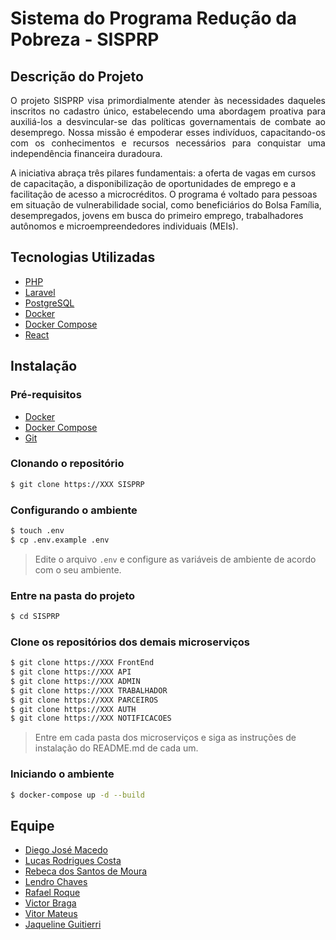 # Sistema do Programa Redução da Pobreza - SISPRP

## Descrição do Projeto
<p align="justify">O projeto SISPRP visa primordialmente atender às necessidades daqueles inscritos no cadastro único, estabelecendo uma abordagem proativa para auxiliá-los a desvincular-se das políticas governamentais de combate ao desemprego. Nossa missão é empoderar esses indivíduos, capacitando-os com os conhecimentos e recursos necessários para conquistar uma independência financeira duradoura.</p>
<p>
A iniciativa abraça três pilares fundamentais: a oferta de vagas em cursos de capacitação, a disponibilização de oportunidades de emprego e a facilitação de acesso a microcréditos. O programa é voltado para pessoas em situação de vulnerabilidade social, como beneficiários do Bolsa Família, desempregados, jovens em busca do primeiro emprego, trabalhadores autônomos e microempreendedores individuais (MEIs).</p>

## Tecnologias Utilizadas
* [PHP](https://www.php.net/)
* [Laravel](https://laravel.com/)
* [PostgreSQL](https://www.postgresql.org/)
* [Docker](https://www.docker.com/)
* [Docker Compose](https://docs.docker.com/compose/)
* [React](https://pt-br.reactjs.org/)

## Instalação
### Pré-requisitos
* [Docker](https://www.docker.com/)
* [Docker Compose](https://docs.docker.com/compose/)
* [Git](https://git-scm.com/)

### Clonando o repositório
```bash
$ git clone https://XXX SISPRP
```

### Configurando o ambiente
```bash
$ touch .env
$ cp .env.example .env
``` 

> Edite o arquivo `.env` e configure as variáveis de ambiente de acordo com o seu ambiente.

### Entre na pasta do projeto
```bash
$ cd SISPRP
```

### Clone os repositórios dos demais microserviços
```bash
$ git clone https://XXX FrontEnd
$ git clone https://XXX API
$ git clone https://XXX ADMIN
$ git clone https://XXX TRABALHADOR
$ git clone https://XXX PARCEIROS
$ git clone https://XXX AUTH
$ git clone https://XXX NOTIFICACOES
```

> Entre em cada pasta dos microserviços e siga as instruções de instalação do README.md de cada um.

### Iniciando o ambiente
```bash
$ docker-compose up -d --build
``` 

## Equipe
* [Diego José Macedo](mailto:diegomacedo@ibict.br)
* [Lucas Rodrigues Costa](mailto:lucasrodrigues@ibict.br)
* [Rebeca dos Santos de Moura](mailto:rebecamoura@ibict.br)
* [Lendro Chaves](mailto:leandrochaves@ibict.br)
* [Rafael Roque](mailto:rafaelroque@ibict.br)
* [Victor Braga](mailto:victorbraga@ibict.br)
* [Vitor Mateus](mailto:vitormateus@ibict.br)
* [Jaqueline Guitierri](mailto:jaquelineguitierri@ibict.br)
